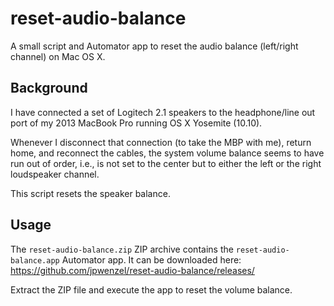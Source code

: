 reset-audio-balance
===================

A small script and Automator app to reset the audio balance (left/right channel) on Mac OS X.

Background
----------

I have connected a set of Logitech 2.1 speakers to the headphone/line out port of my 2013 MacBook Pro running OS X Yosemite (10.10).

Whenever I disconnect that connection (to take the MBP with me), return home, and reconnect the cables, the system volume balance seems to have run out of order, i.e., is not set to the center but to either the left or the right loudspeaker channel.

This script resets the speaker balance.

Usage
-----

The `reset-audio-balance.zip` ZIP archive contains the `reset-audio-balance.app` Automator app. It can be downloaded here: https://github.com/jpwenzel/reset-audio-balance/releases/

Extract the ZIP file and execute the app to reset the volume balance.
